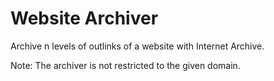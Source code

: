 # Website Archiver
Archive n levels of outlinks of a website with Internet Archive.

Note: The archiver is not restricted to the given domain.
